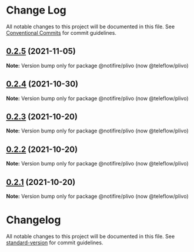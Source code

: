 # Change Log

All notable changes to this project will be documented in this file.
See [Conventional Commits](https://conventionalcommits.org) for commit guidelines.

## [0.2.5](https://github.com/khulnasoft/plivo/compare/v0.2.4...v0.2.5) (2021-11-05)

**Note:** Version bump only for package @notifire/plivo (now @teleflow/plivo)





## [0.2.4](https://github.com/khulnasoft/plivo/compare/v0.2.3...v0.2.4) (2021-10-30)

**Note:** Version bump only for package @notifire/plivo (now @teleflow/plivo)





## [0.2.3](https://github.com/khulnasoft/plivo/compare/v0.2.2...v0.2.3) (2021-10-20)

**Note:** Version bump only for package @notifire/plivo (now @teleflow/plivo)





## [0.2.2](https://github.com/khulnasoft/plivo/compare/v0.1.4...v0.2.2) (2021-10-20)

**Note:** Version bump only for package @notifire/plivo (now @teleflow/plivo)





## [0.2.1](https://github.com/khulnasoft/plivo/compare/v0.1.4...v0.2.1) (2021-10-20)

**Note:** Version bump only for package @notifire/plivo (now @teleflow/plivo)





# Changelog

All notable changes to this project will be documented in this file. See [standard-version](https://github.com/conventional-changelog/standard-version) for commit guidelines.
